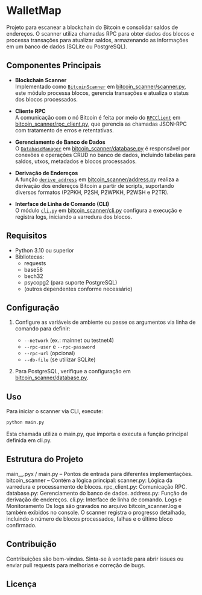 # WalletMap

Projeto para escanear a blockchain do Bitcoin e consolidar saldos de endereços. O scanner utiliza chamadas RPC para obter dados dos blocos e processa transações para atualizar saldos, armazenando as informações em um banco de dados (SQLite ou PostgreSQL).

## Componentes Principais

- **Blockchain Scanner**  
  Implementado como [`BitcoinScanner`](bitcoin_scanner/scanner.py) em [bitcoin_scanner/scanner.py](bitcoin_scanner/scanner.py), este módulo processa blocos, gerencia transações e atualiza o status dos blocos processados.

- **Cliente RPC**  
  A comunicação com o nó Bitcoin é feita por meio do [`RPCClient`](bitcoin_scanner/rpc_client.py) em [bitcoin_scanner/rpc_client.py](bitcoin_scanner/rpc_client.py), que gerencia as chamadas JSON-RPC com tratamento de erros e retentativas.

- **Gerenciamento de Banco de Dados**  
  O [`DatabaseManager`](bitcoin_scanner/database.py) em [bitcoin_scanner/database.py](bitcoin_scanner/database.py) é responsável por conexões e operações CRUD no banco de dados, incluindo tabelas para saldos, utxos, metadados e blocos processados.

- **Derivação de Endereços**  
  A função [`derive_address`](bitcoin_scanner/address.py) em [bitcoin_scanner/address.py](bitcoin_scanner/address.py) realiza a derivação dos endereços Bitcoin a partir de scripts, suportando diversos formatos (P2PKH, P2SH, P2WPKH, P2WSH e P2TR).

- **Interface de Linha de Comando (CLI)**  
  O módulo [`cli.py`](bitcoin_scanner/cli.py) em [bitcoin_scanner/cli.py](bitcoin_scanner/cli.py) configura a execução e registra logs, iniciando a varredura dos blocos.

## Requisitos

- Python 3.10 ou superior
- Bibliotecas:
  - requests
  - base58
  - bech32
  - psycopg2 (para suporte PostgreSQL)
  - (outros dependentes conforme necessário)

## Configuração

1. Configure as variáveis de ambiente ou passe os argumentos via linha de comando para definir:

   - `--network` (ex.: mainnet ou testnet4)
   - `--rpc-user` e `--rpc-password`
   - `--rpc-url` (opcional)
   - `--db-file` (se utilizar SQLite)

2. Para PostgreSQL, verifique a configuração em [bitcoin_scanner/database.py](bitcoin_scanner/database.py).

## Uso

Para iniciar o scanner via CLI, execute:

```sh
python main.py

```

Esta chamada utiliza o main.py, que importa e executa a função principal definida em cli.py.

## Estrutura do Projeto

main\_\_.pyx / main.py – Pontos de entrada para diferentes implementações.
bitcoin_scanner – Contém a lógica principal:
scanner.py: Lógica da varredura e processamento de blocos.
rpc_client.py: Comunicação RPC.
database.py: Gerenciamento do banco de dados.
address.py: Função de derivação de endereços.
cli.py: Interface de linha de comando.
Logs e Monitoramento
Os logs são gravados no arquivo bitcoin_scanner.log e também exibidos no console. O scanner registra o progresso detalhado, incluindo o número de blocos processados, falhas e o último bloco confirmado.

## Contribuição

Contribuições são bem-vindas. Sinta-se à vontade para abrir issues ou enviar pull requests para melhorias e correção de bugs.

## Licença
